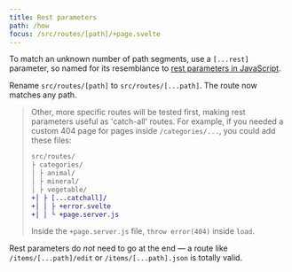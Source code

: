 ```yaml
---
title: Rest parameters
path: /how
focus: /src/routes/[path]/+page.svelte
---
```


To match an unknown number of path segments, use a `[...rest]` parameter, so named for its resemblance to [rest parameters in JavaScript](https://developer.mozilla.org/en-US/docs/Web/JavaScript/Reference/Functions/rest_parameters).

Rename `src/routes/[path]` to `src/routes/[...path]`. The route now matches any path.

> Other, more specific routes will be tested first, making rest parameters useful as 'catch-all' routes. For example, if you needed a custom 404 page for pages inside `/categories/...`, you could add these files:
>
> ```diff
> src/routes/
> ├ categories/
> │ ├ animal/
> │ ├ mineral/
> │ ├ vegetable/
> +│ ├ [...catchall]/
> +│ │ ├ +error.svelte
> +│ │ └ +page.server.js
> ```
>
> Inside the `+page.server.js` file, `throw error(404)` inside `load`.

Rest parameters do _not_ need to go at the end — a route like `/items/[...path]/edit` or `/items/[...path].json` is totally valid.
